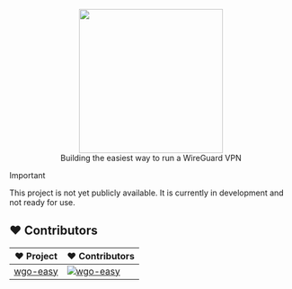 <p align="center">
  <picture>
    <source
      width="256px"
      media="(prefers-color-scheme: dark)"
      srcset="https://raw.githubusercontent.com/wgo-easy/.github/main/profile/assets/logo-dark.svg"
    />
    <img 
      width="256px"
      src="https://raw.githubusercontent.com/wgo-easy/.github/main/profile/assets/logo-light.svg"
    />
  </picture>
  <br />
  Building the easiest way to run a WireGuard VPN
</p>

> [!IMPORTANT]
> This project is not yet publicly available. It is currently in development and not ready for use.

## ❤️ Contributors

[wgo-easy]: https://contrib.rocks/image?repo=wgo-easy/wgo-easy&max=12

|                    ❤️ Project                    | ❤️ Contributors                                                         |
| :----------------------------------------------: | :---------------------------------------------------------------------- |
| [wgo-easy](https://github.com/wgo-easy/wgo-easy) | [![wgo-easy]](https://github.com/wgo-easy/wgo-easy/graphs/contributors) |
